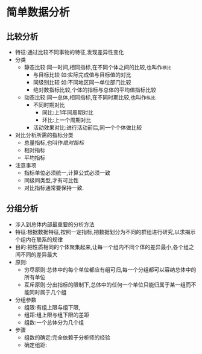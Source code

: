 # 简单数据分析

## 比较分析

- 特征:通过比较不同事物的特征,发现差异性变化
- 分类
  - 静态比较:同一时间,相同指标,在不同个体之间的比较,也叫作`横比`
    - 与目标比较  如:实际完成值与目标值的对比
    - 同级别比较  如:不同地区同一单位部门比较
    - 绝对数指标比较,个体的指标与总体的平均值指标比较
  - 动态比较:同一总体,相同指标,在不同时期比较,也叫作`纵比`
    - 不同时期对比
      - 同比:上1年同周期对比
      - 环比:上一个周期对比
    - 活动效果对比:进行活动前后,同一个个体做比较
- 对比分析所需的指标分类
  - 总量指标,也叫作*绝对指标*
  - 相对指标
  - 平均指标
- 注意事项
  - 指标单位必须统一,计算公式必须一致
  - 同级同类型,才有可比性
  - 对比指标通常要保持一致.

## 分组分析

- 涉入到总体内部最重要的分析方法
- 特征:根据数据特征,按照一定指标,把数据划分为不同的群组进行研究,以求揭示个组内在联系的规律
- 目的:把性质相同的个体聚集起来,让每一个组内不同个体的差异最小,各个组之间不同的差异最大
- 原则:
  - 穷尽原则:总体中的每个单位都应有组可归,每一个分组都可以容纳总体中的所有单位
  - 互斥原则:分出指标的限制下,总体中的任何一个单位只能归属于某一组而不能同时属于几个组
- 分组参数
  - 组限:有组上限与组下限,
  - 组距:组上限与组下限的差距
  - 组数:一个总体分为几个组
- 步骤
  - 组数的确定:完全依赖于分析师的经验
  - 确定组距:
